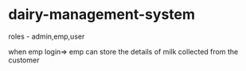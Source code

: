 # dairy-management-system
roles - admin,emp,user

when emp login=>
emp can store the details of milk collected from the customer

